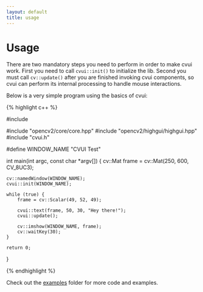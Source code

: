 ```yaml
---
layout: default
title: usage
---
```


# Usage

There are two mandatory steps you need to perform in order to make cvui work. First you need to call `cvui::init()` to initialize the lib. Second you must call `cv::update()` after you are finished invoking cvui components, so cvui can perform its internal processing to handle mouse interactions.

Below is a very simple program using the basics of cvui:

{% highlight c++ %}

#include <iostream>

#include "opencv2/core/core.hpp"
#include "opencv2/highgui/highgui.hpp"
#include "cvui.h"

#define WINDOW_NAME		"CVUI Test"

int main(int argc, const char *argv[])
{
	cv::Mat frame = cv::Mat(250, 600, CV_8UC3);

	cv::namedWindow(WINDOW_NAME);
	cvui::init(WINDOW_NAME);

	while (true) {
		frame = cv::Scalar(49, 52, 49);

		cvui::text(frame, 50, 30, "Hey there!");
		cvui::update();

		cv::imshow(WINDOW_NAME, frame);
		cv::waitKey(30);
	}

	return 0;
}

{% endhighlight %}

Check out the [examples](https://github.com/Dovyski/cvui/tree/master/example) folder for more code and examples.
